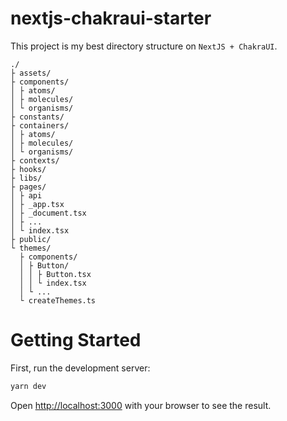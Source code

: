 # nextjs-chakraui-starter

This project is my best directory structure on `NextJS + ChakraUI`.

```
./
├ assets/
├ components/
│ ├ atoms/
│ ├ molecules/
│ └ organisms/
├ constants/
├ containers/
│ ├ atoms/
│ ├ molecules/
│ └ organisms/
├ contexts/
├ hooks/
├ libs/
├ pages/
│ ├ api
│ ├ _app.tsx
│ ├ _document.tsx
│ ├ ...
│ └ index.tsx
├ public/
└ themes/
  ├ components/
  │ ├ Button/
  │ │ ├ Button.tsx
  │ │ └ index.tsx
  │ └ ...
  └ createThemes.ts
```

# Getting Started

First, run the development server:

```bash
yarn dev
```

Open [http://localhost:3000](http://localhost:3000) with your browser to see the result.
